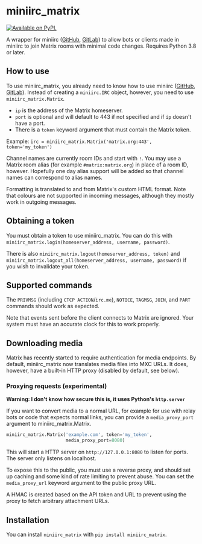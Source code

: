 # miniirc_matrix

[![Available on PyPI.](https://img.shields.io/pypi/v/miniirc-matrix.svg)](https://pypi.org/project/miniirc-matrix/)

A wrapper for miniirc ([GitHub], [GitLab]) to allow bots or clients made in
miniirc to join Matrix rooms with minimal code changes. Requires Python 3.8 or
later.

## How to use

To use miniirc_matrix, you already need to know how to use miniirc ([GitHub],
[GitLab]). Instead of creating a `miniirc.IRC` object, however, you need to
use `miniirc_matrix.Matrix`.

 - `ip` is the address of the Matrix homeserver.
 - `port` is optional and will default to 443 if not specified and if `ip`
    doesn't have a port.
 - There is a `token` keyword argument that must contain the Matrix token.

Example: `irc = miniirc_matrix.Matrix('matrix.org:443', token='my_token')`

Channel names are currently room IDs and start with `!`. You may use a Matrix
room alias (for example `#matrix:matrix.org`) in place of a room ID, however.
Hopefully one day alias support will be added so that channel names can
correspond to alias names.

Formatting is translated to and from Matrix's custom HTML format. Note that
colours are not supported in incoming messages, although they mostly work in
outgoing messages.

[GitHub]: https://github.com/luk3yx/miniirc
[GitLab]: https://gitlab.com/luk3yx/miniirc

## Obtaining a token

You must obtain a token to use miniirc_matrix. You can do this with
`miniirc_matrix.login(homeserver_address, username, password)`.

There is also `miniirc_matrix.logout(homeserver_address, token)` and
`miniirc_matrix.logout_all(homeserver_address, username, password)` if you wish
to invalidate your token.

## Supported commands

The `PRIVMSG` (including `CTCP ACTION`/`irc.me`), `NOTICE`, `TAGMSG`, `JOIN`,
and `PART` commands should work as expected.

Note that events sent before the client connects to Matrix are ignored. Your
system must have an accurate clock for this to work properly.

## Downloading media

Matrix has recently started to require authentication for media endpoints. By
default, miniirc_matrix now translates media files into MXC URLs. It does,
however, have a built-in HTTP proxy (disabled by default, see below).

### Proxying requests (experimental)

**Warning: I don't know how secure this is, it uses Python's `http.server`**

If you want to convert media to a normal URL, for example for use with relay
bots or code that expects normal links, you can provide a `media_proxy_port`
argument to miniirc_matrix.Matrix.

```py
miniirc_matrix.Matrix('example.com', token='my_token',
                      media_proxy_port=8080)
```

This will start a HTTP server on `http://127.0.0.1:8080` to listen for ports.
The server only listens on localhost.

To expose this to the public, you must use a reverse proxy, and should set up
caching and some kind of rate limiting to prevent abuse. You can set the
`media_proxy_url` keyword argument to the public proxy URL.

A HMAC is created based on the API token and URL to prevent using the proxy to
fetch arbitrary attachment URLs.

## Installation

You can install `miniirc_matrix` with `pip install miniirc_matrix`.

